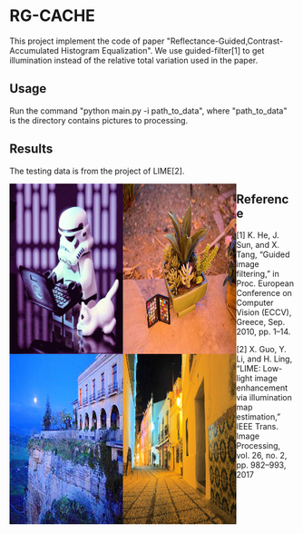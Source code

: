 # RG-CACHE

This project implement the code of paper "Reflectance-Guided,Contrast-Accumulated Histogram Equalization". We use guided-filter[1] to get illumination instead of the relative total variation used in the paper.

## Usage

Run the command "python main.py -i path_to_data", where "path_to_data" is the directory contains pictures to processing.

## Results

The testing data is from the project of LIME[2].

<img src="https://github.com/DavidQiuChao/RG-CACHE/blob/main/7.jpg" width = "200" height = "300" alt="" align=left />
<img src="https://github.com/DavidQiuChao/RG-CACHE/blob/main/3.jpg" width = "200" height = "300" alt="" align=left />

<img src="https://github.com/DavidQiuChao/RG-CACHE/blob/main/2.jpg" width = "200" height = "300" alt="" align=left />
<img src="https://github.com/DavidQiuChao/RG-CACHE/blob/main/5.jpg" width = "200" height = "300" alt="" align=left />

## Reference

[1] K. He, J. Sun, and X. Tang, “Guided image filtering,” in Proc. European Conference on Computer Vision (ECCV), Greece, Sep. 2010, pp. 1–14.

[2] X. Guo, Y. Li, and H. Ling, “LIME: Low-light image enhancement via illumination map estimation,” IEEE Trans. Image Processing, vol. 26, no. 2, pp. 982–993, 2017
